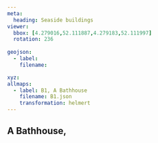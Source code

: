 ```yaml
---
meta:
  heading: Seaside buildings
viewer:
  bbox: [4.279016,52.111887,4.279183,52.111997]
  rotation: 236
  
geojson:
  - label:
    filename: 

xyz:
allmaps:
  - label: B1, A Bathhouse
    filename: B1.json
    transformation: helmert
---
```


## A Bathhouse,